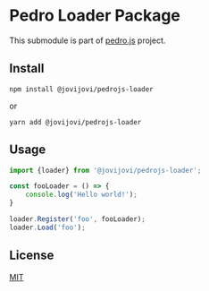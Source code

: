 # Pedro Loader Package

This submodule is part of [pedro.js](https://github.com/jovijovi/pedro.js) project.

## Install

```shell
npm install @jovijovi/pedrojs-loader
```

or

```shell
yarn add @jovijovi/pedrojs-loader
```

## Usage

```typescript
import {loader} from '@jovijovi/pedrojs-loader';

const fooLoader = () => {
	console.log('Hello world!');
}

loader.Register('foo', fooLoader);
loader.Load('foo');
```

## License

[MIT](LICENSE)

